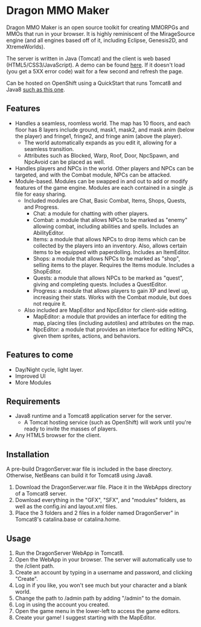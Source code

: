 # Dragon MMO Maker

Dragon MMO Maker is an open source toolkit for creating MMORPGs and MMOs that run in your browser. It is highly reminiscent of the MirageSource engine (and all engines based off of it, including Eclipse, Genesis2D, and XtremeWorlds). 

The server is written in Java (Tomcat) and the client is web based (HTML5/CSS3/JavaScript). A demo can be found [here](http://dragonmmomaker.com/). If it doesn't load (you get a 5XX error code) wait for a few second and refresh the page.

Can be hosted on OpenShift using a QuickStart that runs Tomcat8 and Java8 [such as this one](http://github.com/BryceGre/openshift-tomcat8-quickstart).

## Features

* Handles a seamless, roomless world. The map has 10 floors, and each floor has 8 layers include ground, mask1, mask2, and mask anim (below the player) and fringe1, fringe2, and fringe anim (above the player).
  * The world automatically expands as you edit it, allowing for a seamless transition.
  * Attributes such as Blocked, Warp, Roof, Door, NpcSpawn, and NpcAvoid can be placed as well.
* Handles players and NPCs in the world. Other players and NPCs can be targeted, and with the Combat module, NPCs can be attacked.
* Module-based. Modules can be swapped in and out to add or modify features of the game engine. Modules are each contained in a single .js file for easy sharing.
  * Included modules are Chat, Basic Combat, Items, Shops, Quests, and Progress.
    * Chat: a module for chatting with other players.
    * Combat: a module that allows NPCs to be marked as "enemy" allowing combat, including abilities and spells. Includes an AbilityEditor.
    * Items: a module that allows NPCs to drop items which can be collected by the players into an inventory. Also, allows certain items to be equipped with paperdolling. Includes an ItemEditor.
    * Shops: a module that allows NPCs to be marked as "shop", selling items to the player. Requires the Items module. Includes a ShopEditor.
    * Quests: a module that allows NPCs to be marked as "quest", giving and completing quests. Includes a QuestEditor.
    * Progress: a module that allows players to gain XP and level up, increasing their stats. Works with the Combat module, but does not require it.
  * Also included are MapEditor and NpcEditor for client-side editing.
    * MapEditor: a module that provides an interface for editing the map, placing tiles (including autotiles) and attributes on the map.
    * NpcEditor: a module that provides an interface for editing NPCs, given them sprites, actions, and behaviors.

## Features to come
* Day/Night cycle, light layer.
* Improved UI
* More Modules

## Requirements
* Java8 runtime and a Tomcat8 application server for the server.
  * A Tomcat hosting service (such as OpenShift) will work until you're ready to invite the masses of players.
* Any HTML5 browser for the client.

## Installation
A pre-build DragonServer.war file is included in the base directory. Otherwise, NetBeans can build it for Tomcat8 using Java8.
1. Download the DragonServer.war file. Place it in the WebApps directory of a Tomcat8 server.
2. Download everything in the "GFX", "SFX", and "modules" folders, as well as the config.ini and layout.xml files.
3. Place the 3 folders and 2 files in a folder named DragonServer" in Tomcat8's catalina.base or catalina.home.

## Usage
1. Run the DragonServer WebApp in Tomcat8.
2. Open the WebApp in your browser. The server will automatically use to the /client path.
3. Create an account by typing in a username and password, and clicking "Create".
4. Log in if you like, you won't see much but your character and a blank world.
5. Change the path to /admin path by adding "/admin" to the domain.
6. Log in using the account you created.
7. Open the game menu in the lower-left to access the game editors.
8. Create your game! I suggest starting with the MapEditor.